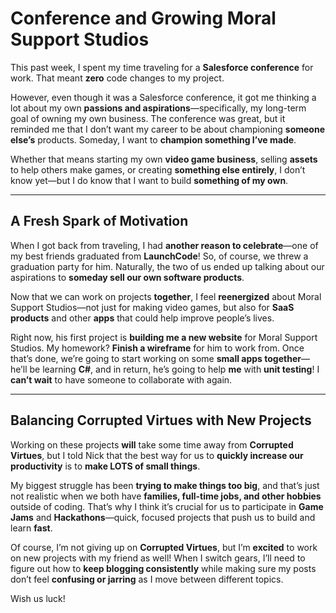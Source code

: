 # Conference and Growing Moral Support Studios

This past week, I spent my time traveling for a **Salesforce conference** for work. That meant **zero** code changes to my project.  

However, even though it was a Salesforce conference, it got me thinking a lot about my own **passions and aspirations**—specifically, my long-term goal of owning my own business. The conference was great, but it reminded me that I don’t want my career to be about championing **someone else’s** products. Someday, I want to **champion something I’ve made**.  

Whether that means starting my own **video game business**, selling **assets** to help others make games, or creating **something else entirely**, I don’t know yet—but I do know that I want to build **something of my own**.  

---

## A Fresh Spark of Motivation  

When I got back from traveling, I had **another reason to celebrate**—one of my best friends graduated from **LaunchCode**! So, of course, we threw a graduation party for him. Naturally, the two of us ended up talking about our aspirations to **someday sell our own software products**.  

Now that we can work on projects **together**, I feel **reenergized** about Moral Support Studios—not just for making video games, but also for **SaaS products** and other **apps** that could help improve people’s lives.  

Right now, his first project is **building me a new website** for Moral Support Studios. My homework? **Finish a wireframe** for him to work from. Once that’s done, we’re going to start working on some **small apps together**—he’ll be learning **C#**, and in return, he’s going to help **me** with **unit testing**! I **can’t wait** to have someone to collaborate with again.  

---

## Balancing Corrupted Virtues with New Projects  

Working on these projects **will** take some time away from **Corrupted Virtues**, but I told Nick that the best way for us to **quickly increase our productivity** is to **make LOTS of small things**.  

My biggest struggle has been **trying to make things too big**, and that’s just not realistic when we both have **families, full-time jobs, and other hobbies** outside of coding. That’s why I think it’s crucial for us to participate in **Game Jams** and **Hackathons**—quick, focused projects that push us to build and learn **fast**.  

Of course, I’m not giving up on **Corrupted Virtues**, but I’m **excited** to work on new projects with my friend as well! When I switch gears, I’ll need to figure out how to **keep blogging consistently** while making sure my posts don’t feel **confusing or jarring** as I move between different topics.  

Wish us luck!

